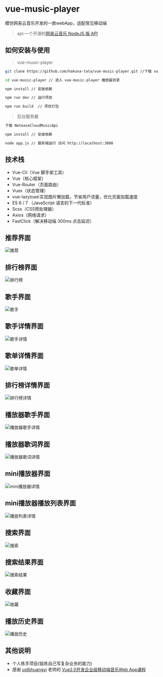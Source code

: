 # vue-music-player
模仿网易云音乐开发的一款webApp，适配常见移动端
> api:一个开源的[网易云音乐 NodeJS 版 API](https://binaryify.github.io/NeteaseCloudMusicApi/#/)

## 如何安装与使用
> vue-music-player

``` bash
git clone https://github.com/hakuna-tata/vue-music-player.git //下载 vue-music-player

cd vue-music-player // 进入 vue-music-player 播放器目录

npm install // 安装依赖

npm run dev // 运行项目

npm run build  // 项目打包
```
> 后台服务器

``` bash
下载 NeteaseCloudMusicApi

npm install // 安装依赖

node app.js // 服务端运行 访问 http://localhost:3000
```

## 技术栈
* Vue-Cli（Vue 脚手架工具）
* Vue（核心框架）
* Vue-Router（页面路由）
* Vuex（状态管理）
* vue-lazyload:实现图片懒加载，节省用户流量，优化页面加载速度
* ES 6 / 7 （JavaScript 语言的下一代标准）
* Scss（CSS预处理器）
* Axios（网络请求）
* FastClick（解决移动端 300ms 点击延迟）

## 推荐界面
![推荐](./screenshots/recommend.png)

## 排行榜界面
![排行榜](./screenshots/rank.png)

## 歌手界面
![歌手](./screenshots/singer.png)

## 歌手详情界面
![歌手详情](./screenshots/singerlist.png)

## 歌单详情界面
![歌单详情](./screenshots/songlist.png)

## 排行榜详情界面
![排行榜详情](./screenshots/ranklist.png)

## 播放器歌手界面
![播放器歌手详情](./screenshots/player01.png)

## 播放器歌词界面
![播放器歌词详情](./screenshots/player02.png)

## mini播放器界面
![mini播放器详情](./screenshots/player03.png)

## mini播放器播放列表界面
![播放列表详情](./screenshots/playlist.png)

## 搜索界面
![搜索](./screenshots/search.png)

## 搜索结果界面
![搜索结果](./screenshots/searchResult.png)

## 收藏界面
![收藏](./screenshots/favorite.png)

## 播放历史界面
![播放历史](./screenshots/history.png)

## 其他说明
- 个人练手项目(锻炼自己写复杂业务的能力)
- 感谢 [ustbhuangyi](https://github.com/ustbhuangyi) 老师的 [Vue2.0开发企业级移动端音乐Web App课程](https://coding.imooc.com/class/107.html)